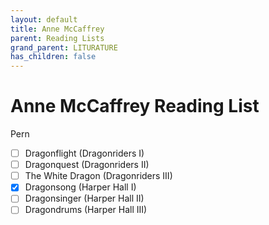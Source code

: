 ```yaml
---
layout: default
title: Anne McCaffrey
parent: Reading Lists
grand_parent: LITURATURE
has_children: false
---
```

# Anne McCaffrey Reading List

Pern
- [ ] Dragonflight (Dragonriders I)
- [ ] Dragonquest (Dragonriders II)
- [ ] The White Dragon (Dragonriders III)
- [X] Dragonsong (Harper Hall I)
- [ ] Dragonsinger (Harper Hall II)
- [ ] Dragondrums (Harper Hall III)